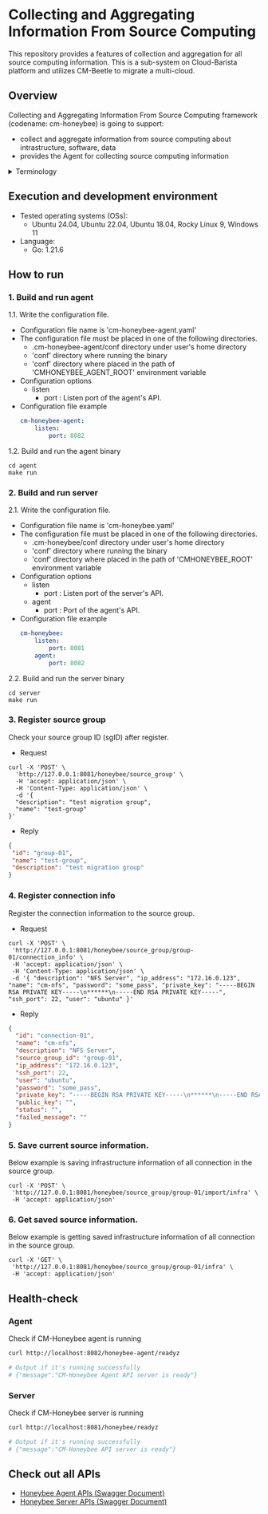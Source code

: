 # Collecting and Aggregating Information From Source Computing
This repository provides a features of collection and aggregation for all source computing information. This is a sub-system on Cloud-Barista platform and utilizes CM-Beetle to migrate a multi-cloud.

## Overview

Collecting and Aggregating Information From Source Computing framework (codename: cm-honeybee) is going to support:

* collect and aggregate information from source computing about intrastructure, software, data
* provides the Agent for collecting source computing information

<details>
    <summary>Terminology</summary>

* Source Computing  
  The source computing, serving as the target for configuration and information collection, for the migration to multi-cloud
* Target Computing  
  The target computing is migration target as multi-cloud

</details>

## Execution and development environment
* Tested operating systems (OSs):
  * Ubuntu 24.04, Ubuntu 22.04, Ubuntu 18.04, Rocky Linux 9, Windows 11
* Language:
  * Go: 1.21.6

## How to run

### 1. Build and run agent

1.1. Write the configuration file.
  - Configuration file name is 'cm-honeybee-agent.yaml'
  - The configuration file must be placed in one of the following directories.
    - .cm-honeybee-agent/conf directory under user's home directory
    - 'conf' directory where running the binary
    - 'conf' directory where placed in the path of 'CMHONEYBEE_AGENT_ROOT' environment variable
  - Configuration options
    - listen
      - port : Listen port of the agent's API.
  - Configuration file example
    ```yaml
    cm-honeybee-agent:
        listen:
            port: 8082
    ```

1.2. Build and run the agent binary
```shell
cd agent
make run
```

### 2. Build and run server

2.1. Write the configuration file.
- Configuration file name is 'cm-honeybee.yaml'
- The configuration file must be placed in one of the following directories.
    - .cm-honeybee/conf directory under user's home directory
    - 'conf' directory where running the binary
    - 'conf' directory where placed in the path of 'CMHONEYBEE_ROOT' environment variable
- Configuration options
    - listen
        - port : Listen port of the server's API.
    - agent
        - port : Port of the agent's API.
- Configuration file example
  ```yaml
  cm-honeybee:
      listen:
          port: 8081
      agent:
          port: 8082
  ```

2.2. Build and run the server binary
```shell
cd server
make run
```

### 3. Register source group
Check your source group ID (sgID) after register.
- Request
```shell
curl -X 'POST' \
  'http://127.0.0.1:8081/honeybee/source_group' \
  -H 'accept: application/json' \
  -H 'Content-Type: application/json' \
  -d '{
  "description": "test migration group",
  "name": "test-group"
}'
```
- Reply
```json
{
 "id": "group-01",
 "name": "test-group",
 "description": "test migration group"
}
```
### 4. Register connection info
Register the connection information to the source group.
- Request
```shell
curl -X 'POST' \
 'http://127.0.0.1:8081/honeybee/source_group/group-01/connection_info' \
 -H 'accept: application/json' \
 -H 'Content-Type: application/json' \
 -d '{ "description": "NFS Server", "ip_address": "172.16.0.123", "name": "cm-nfs", "password": "some_pass", "private_key": "-----BEGIN RSA PRIVATE KEY-----\n******\n-----END RSA PRIVATE KEY-----", "ssh_port": 22, "user": "ubuntu" }'
```
- Reply
```json
{
  "id": "connection-01",
  "name": "cm-nfs",
  "description": "NFS Server",
  "source_group_id": "group-01",
  "ip_address": "172.16.0.123",
  "ssh_port": 22,
  "user": "ubuntu",
  "password": "some_pass",
  "private_key": "-----BEGIN RSA PRIVATE KEY-----\n******\n-----END RSA PRIVATE KEY-----",
  "public_key": "",
  "status": "",
  "failed_message": ""
}
```

### 5. Save current source information.
Below example is saving infrastructure information of all connection in the source group.
```shell
curl -X 'POST' \
 'http://127.0.0.1:8081/honeybee/source_group/group-01/import/infra' \
 -H 'accept: application/json'
```

### 6. Get saved source information.
Below example is getting saved infrastructure information of all connection in the source group.
```shell
curl -X 'GET' \
 'http://127.0.0.1:8081/honeybee/source_group/group-01/infra' \
 -H 'accept: application/json'
```

## Health-check

### Agent

Check if CM-Honeybee agent is running

```bash
curl http://localhost:8082/honeybee-agent/readyz

# Output if it's running successfully
# {"message":"CM-Honeybee Agent API server is ready"}
```

### Server

Check if CM-Honeybee server is running

```bash
curl http://localhost:8081/honeybee/readyz

# Output if it's running successfully
# {"message":"CM-Honeybee API server is ready"}
```

## Check out all APIs
* [Honeybee Agent APIs (Swagger Document)](https://cloud-barista.github.io/cb-tumblebug-api-web/?url=https://raw.githubusercontent.com/cloud-barista/cm-honeybee/main/agent/pkg/api/rest/docs/swagger.yaml)
* [Honeybee Server APIs (Swagger Document)](https://cloud-barista.github.io/cb-tumblebug-api-web/?url=https://raw.githubusercontent.com/cloud-barista/cm-honeybee/main/server/pkg/api/rest/docs/swagger.yaml)
